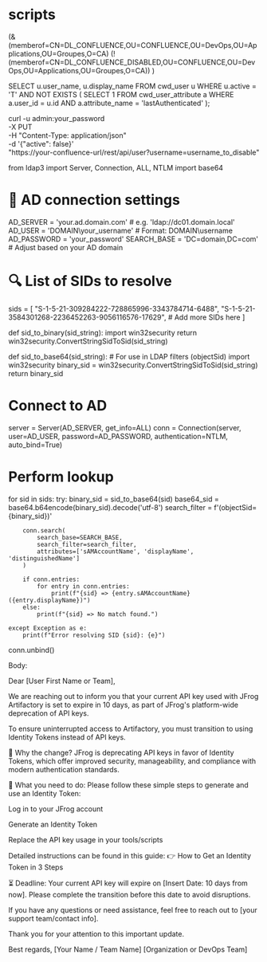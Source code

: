 # scripts


(&
  (memberof=CN=DL_CONFLUENCE,OU=CONFLUENCE,OU=DevOps,OU=Applications,OU=Groupes,O=CA)
  (!(memberof=CN=DL_CONFLUENCE_DISABLED,OU=CONFLUENCE,OU=DevOps,OU=Applications,OU=Groupes,O=CA))
)


SELECT u.user_name, u.display_name
FROM cwd_user u
WHERE u.active = 'T'
  AND NOT EXISTS (
    SELECT 1 FROM cwd_user_attribute a
    WHERE a.user_id = u.id AND a.attribute_name = 'lastAuthenticated'
  );


curl -u admin:your_password \
  -X PUT \
  -H "Content-Type: application/json" \
  -d '{"active": false}' \
  "https://your-confluence-url/rest/api/user?username=username_to_disable"
  



from ldap3 import Server, Connection, ALL, NTLM
import base64

# 🔧 AD connection settings
AD_SERVER = 'your.ad.domain.com'         # e.g. 'ldap://dc01.domain.local'
AD_USER = 'DOMAIN\\your_username'        # Format: DOMAIN\\username
AD_PASSWORD = 'your_password'
SEARCH_BASE = 'DC=domain,DC=com'         # Adjust based on your AD domain

# 🔍 List of SIDs to resolve
sids = [
    "S-1-5-21-309284222-728865996-3343784714-6488",
    "S-1-5-21-3584301268-2236452263-9056116576-17629",
    # Add more SIDs here
]

def sid_to_binary(sid_string):
    import win32security
    return win32security.ConvertStringSidToSid(sid_string)

def sid_to_base64(sid_string):
    # For use in LDAP filters (objectSid)
    import win32security
    binary_sid = win32security.ConvertStringSidToSid(sid_string)
    return binary_sid

# Connect to AD
server = Server(AD_SERVER, get_info=ALL)
conn = Connection(server, user=AD_USER, password=AD_PASSWORD, authentication=NTLM, auto_bind=True)

# Perform lookup
for sid in sids:
    try:
        binary_sid = sid_to_base64(sid)
        base64_sid = base64.b64encode(binary_sid).decode('utf-8')
        search_filter = f'(objectSid={binary_sid})'

        conn.search(
            search_base=SEARCH_BASE,
            search_filter=search_filter,
            attributes=['sAMAccountName', 'displayName', 'distinguishedName']
        )

        if conn.entries:
            for entry in conn.entries:
                print(f"{sid} => {entry.sAMAccountName} ({entry.displayName})")
        else:
            print(f"{sid} => No match found.")

    except Exception as e:
        print(f"Error resolving SID {sid}: {e}")

conn.unbind()




Body:

Dear [User First Name or Team],

We are reaching out to inform you that your current API key used with JFrog Artifactory is set to expire in 10 days, as part of JFrog's platform-wide deprecation of API keys.

To ensure uninterrupted access to Artifactory, you must transition to using Identity Tokens instead of API keys.

🔄 Why the change?
JFrog is deprecating API keys in favor of Identity Tokens, which offer improved security, manageability, and compliance with modern authentication standards.

🧭 What you need to do:
Please follow these simple steps to generate and use an Identity Token:

Log in to your JFrog account

Generate an Identity Token

Replace the API key usage in your tools/scripts

Detailed instructions can be found in this guide:
👉 How to Get an Identity Token in 3 Steps

⏳ Deadline:
Your current API key will expire on [Insert Date: 10 days from now].
Please complete the transition before this date to avoid disruptions.

If you have any questions or need assistance, feel free to reach out to [your support team/contact info].

Thank you for your attention to this important update.

Best regards,
[Your Name / Team Name]
[Organization or DevOps Team]

